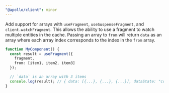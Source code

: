 ```yaml
---
"@apollo/client": minor
---
```


Add support for arrays with `useFragment`, `useSuspenseFragment`, and `client.watchFragment`. This allows the ability to use a fragment to watch multiple entities in the cache. Passing an array to `from` will return `data` as an array where each array index corresponds to the index in the `from` array.

```ts
function MyComponent() {
  const result = useFragment({
    fragment,
    from: [item1, item2, item3]
  });

  // `data` is an array with 3 items
  console.log(result); // { data: [{...}, {...}, {...}], dataState: "complete", complete: true }
}
```
